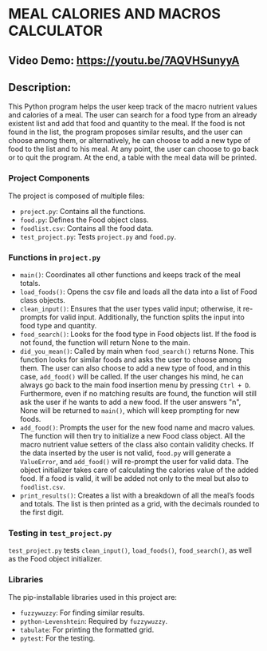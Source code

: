 # MEAL CALORIES AND MACROS CALCULATOR
## Video Demo:  <https://youtu.be/7AQVHSunyyA>
## Description:
This Python program helps the user keep track of the macro nutrient values and calories of a meal. The user can search for a food type from an already existent list and add that food and quantity to the meal. If the food is not found in the list, the program proposes similar results, and the user can choose among them, or alternatively, he can choose to add a new type of food to the list and to his meal. At any point, the user can choose to go back or to quit the program. At the end, a table with the meal data will be printed.

### Project Components

The project is composed of multiple files:

- `project.py`: Contains all the functions.
- `food.py`: Defines the Food object class.
- `foodlist.csv`: Contains all the food data.
- `test_project.py`: Tests `project.py` and `food.py`.

### Functions in `project.py`

- `main()`: Coordinates all other functions and keeps track of the meal totals.
- `load_foods()`: Opens the csv file and loads all the data into a list of Food class objects.
- `clean_input()`: Ensures that the user types valid input; otherwise, it re-prompts for valid input. Additionally, the function splits the input into food type and quantity.
- `food_search()`: Looks for the food type in Food objects list. If the food is not found, the function will return None to the main.
- `did_you_mean()`: Called by main when `food_search()` returns None. This function looks for similar foods and asks the user to choose among them. The user can also choose to add a new type of food, and in this case, `add_food()` will be called. If the user changes his mind, he can always go back to the main food insertion menu by pressing `Ctrl + D`. Furthermore, even if no matching results are found, the function will still ask the user if he wants to add a new food. If the user answers "n", None will be returned to `main()`, which will keep prompting for new foods.
- `add_food()`: Prompts the user for the new food name and macro values. The function will then try to initialize a new Food class object. All the macro nutrient value setters of the class also contain validity checks. If the data inserted by the user is not valid, `food.py` will generate a `ValueError`, and `add_food()` will re-prompt the user for valid data. The object initializer takes care of calculating the calories value of the added food. If a food is valid, it will be added not only to the meal but also to `foodlist.csv`.
- `print_results()`: Creates a list with a breakdown of all the meal’s foods and totals. The list is then printed as a grid, with the decimals rounded to the first digit.

### Testing in `test_project.py`

`test_project.py` tests `clean_input()`, `load_foods()`, `food_search()`, as well as the Food object initializer.

### Libraries

The pip-installable libraries used in this project are:

- `fuzzywuzzy`: For finding similar results.
- `python-Levenshtein`: Required by `fuzzywuzzy`.
- `tabulate`: For printing the formatted grid.
- `pytest`: For the testing.

